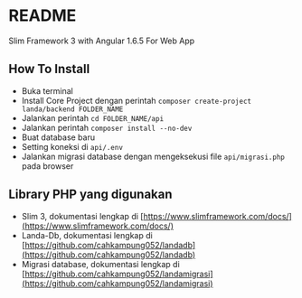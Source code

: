 # README #
Slim Framework 3 with Angular 1.6.5 For Web App

## How To Install ##

* Buka terminal
* Install Core Project dengan perintah `composer create-project landa/backend FOLDER_NAME`
* Jalankan perintah `cd FOLDER_NAME/api`
* Jalankan perintah `composer install --no-dev`
* Buat database baru
* Setting koneksi di `api/.env`
* Jalankan migrasi database dengan mengeksekusi file `api/migrasi.php` pada browser

## Library PHP yang digunakan ##

* Slim 3, dokumentasi lengkap di [https://www.slimframework.com/docs/](https://www.slimframework.com/docs/)
* Landa-Db, dokumentasi lengkap di [https://github.com/cahkampung052/landadb](https://github.com/cahkampung052/landadb)
* Migrasi database, dokumentasi lengkap di [https://github.com/cahkampung052/landamigrasi](https://github.com/cahkampung052/landamigrasi)
